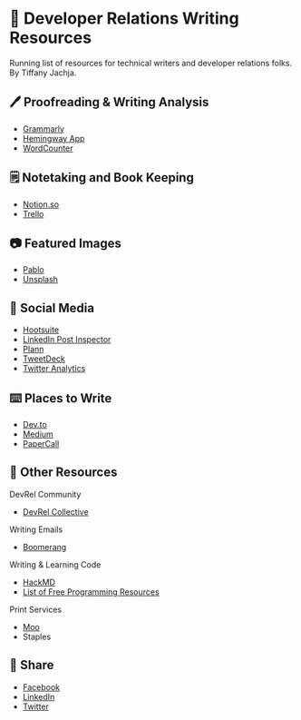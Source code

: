 # :avocado: Developer Relations Writing Resources

Running list of resources for technical writers and developer relations folks. By Tiffany Jachja. 

:pen: Proofreading & Writing Analysis
---
- [Grammarly](https://app.grammarly.com/)
- [Hemingway App](http://www.hemingwayapp.com/)
- [WordCounter](https://wordcounter.net/)

:spiral_notepad: Notetaking and Book Keeping
---
- [Notion.so](notion.so/)
- [Trello](https://trello.com/)

:camera: Featured Images
---
- [Pablo](http://bufferapp.com/pablo)
- [Unsplash](unsplash.com/)

:speech_balloon: Social Media
---
- [Hootsuite](https://www.hootsuite.com/plans/free)
- [LinkedIn Post Inspector](https://www.linkedin.com/post-inspector/)
- [Plann](https://www.plannthat.com)
- [TweetDeck](https://tweetdeck.twitter.com/)
- [Twitter Analytics](https://analytics.twitter.com/)

:keyboard: Places to Write
---
- [Dev.to](https://dev.to/)
- [Medium](https://medium.com/)
- [PaperCall](https://www.papercall.io/)

:bookmark: Other Resources
---
DevRel Community 
- [DevRel Collective](https://devrelcollective.fun/)

Writing Emails
- [Boomerang](https://boomerangapp.com/)

Writing & Learning Code
- [HackMD](https://hackmd.io)
- [List of Free Programming Resources ](https://ebookfoundation.github.io/free-programming-books/)

Print Services 
- [Moo](https://www.moo.com/us/)
- Staples

:love_letter: Share
---
- [Facebook](http://www.facebook.com/sharer.php?u=https://github.com/tiffanyjachja/writing-resources&p[title]=Developer+Relations+Writing+Resources)
- [LinkedIn](https://www.linkedin.com/shareArticle?mini=true&url=https://github.com/tiffanyjachja/writing-resources&title=[Developer+Relations+Writing+Resources+by+@tiffanyjachja)
- [Twitter](http://twitter.com/share?text=Developer+Relations+Writing+Resources+by+@tiffanyjachja&url=https://github.com/tiffanyjachja/writing-resources)



